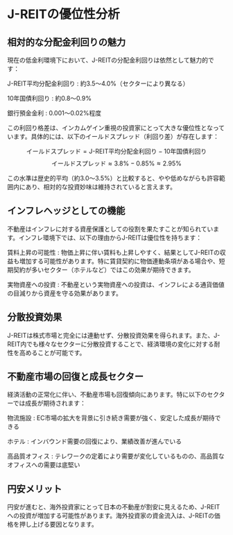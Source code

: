 # J-REITの優位性分析

## 相対的な分配金利回りの魅力

現在の低金利環境下において、J-REITの分配金利回りは依然として魅力的です：

J-REIT平均分配金利回り
: 約3.5〜4.0%（セクターにより異なる）

10年国債利回り
: 約0.8〜0.9%

銀行預金金利
: 0.001〜0.02%程度

この利回り格差は、インカムゲイン重視の投資家にとって大きな優位性となっています。具体的には、以下のイールドスプレッド（利回り差）が存在します：

$$\text{イールドスプレッド} = \text{J-REIT平均分配金利回り} - \text{10年国債利回り}$$
$$\text{イールドスプレッド} \approx 3.8\% - 0.85\% \approx 2.95\%$$

この水準は歴史的平均（約3.0〜3.5%）と比較すると、やや低めながらも許容範囲内にあり、相対的な投資妙味は維持されていると言えます。

## インフレヘッジとしての機能

不動産はインフレに対する資産保護としての役割を果たすことが知られています。インフレ環境下では、以下の理由からJ-REITは優位性を持ちます：

賃料上昇の可能性
: 物価上昇に伴い賃料も上昇しやすく、結果としてJ-REITの収益も増加する可能性があります。特に賃貸契約に物価連動条項がある場合や、短期契約が多いセクター（ホテルなど）ではこの効果が期待できます。

実物資産への投資
: 不動産という実物資産への投資は、インフレによる通貨価値の目減りから資産を守る効果があります。

## 分散投資効果

J-REITは株式市場と完全には連動せず、分散投資効果を得られます。また、J-REIT内でも様々なセクターに分散投資することで、経済環境の変化に対する耐性を高めることが可能です。

## 不動産市場の回復と成長セクター

経済活動の正常化に伴い、不動産市場も回復傾向にあります。特に以下のセクターでは成長が期待されます：

物流施設
: EC市場の拡大を背景に引き続き需要が強く、安定した成長が期待できる

ホテル
: インバウンド需要の回復により、業績改善が進んでいる

高品質オフィス
: テレワークの定着により需要が変化しているものの、高品質なオフィスへの需要は底堅い

## 円安メリット

円安が進むと、海外投資家にとって日本の不動産が割安に見えるため、J-REITへの投資が増加する可能性があります。海外投資家の資金流入は、J-REITの価格を押し上げる要因となります。 